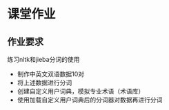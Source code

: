课堂作业
=======
作业要求
-------
练习nltk和jieba分词的使用
- 制作中英文双语数据10对
- 将上述数据进行分词
- 创建自定义用户词典，模拟专业术语（术语库）
- 使用加载自定义用户词典后的分词器对数据再进行分词
